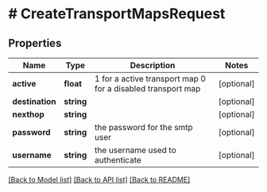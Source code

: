 # # CreateTransportMapsRequest

## Properties

Name | Type | Description | Notes
------------ | ------------- | ------------- | -------------
**active** | **float** | 1 for a active transport map 0 for a disabled transport map | [optional]
**destination** | **string** |  | [optional]
**nexthop** | **string** |  | [optional]
**password** | **string** | the password for the smtp user | [optional]
**username** | **string** | the username used to authenticate | [optional]

[[Back to Model list]](../../README.md#models) [[Back to API list]](../../README.md#endpoints) [[Back to README]](../../README.md)
